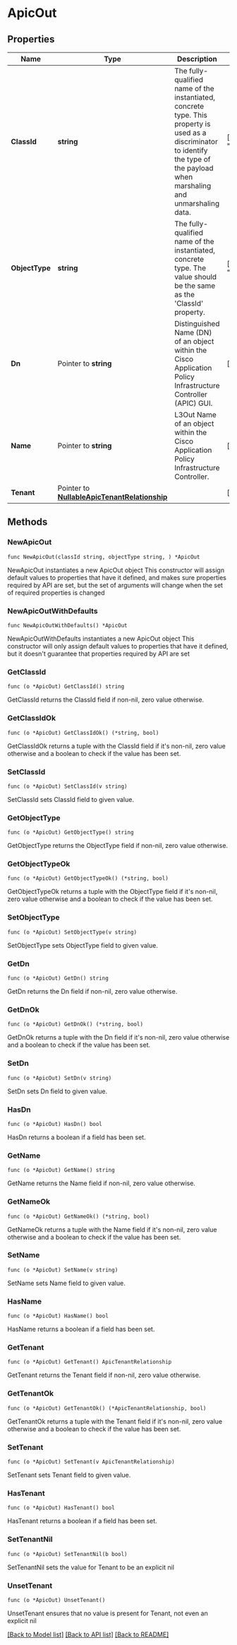 # ApicOut

## Properties

Name | Type | Description | Notes
------------ | ------------- | ------------- | -------------
**ClassId** | **string** | The fully-qualified name of the instantiated, concrete type. This property is used as a discriminator to identify the type of the payload when marshaling and unmarshaling data. | [default to "apic.Out"]
**ObjectType** | **string** | The fully-qualified name of the instantiated, concrete type. The value should be the same as the &#39;ClassId&#39; property. | [default to "apic.Out"]
**Dn** | Pointer to **string** | Distinguished Name (DN) of an object within the Cisco Application Policy Infrastructure Controller (APIC) GUI. | [optional] 
**Name** | Pointer to **string** | L3Out Name of an object within the Cisco Application Policy Infrastructure Controller. | [optional] 
**Tenant** | Pointer to [**NullableApicTenantRelationship**](ApicTenantRelationship.md) |  | [optional] 

## Methods

### NewApicOut

`func NewApicOut(classId string, objectType string, ) *ApicOut`

NewApicOut instantiates a new ApicOut object
This constructor will assign default values to properties that have it defined,
and makes sure properties required by API are set, but the set of arguments
will change when the set of required properties is changed

### NewApicOutWithDefaults

`func NewApicOutWithDefaults() *ApicOut`

NewApicOutWithDefaults instantiates a new ApicOut object
This constructor will only assign default values to properties that have it defined,
but it doesn't guarantee that properties required by API are set

### GetClassId

`func (o *ApicOut) GetClassId() string`

GetClassId returns the ClassId field if non-nil, zero value otherwise.

### GetClassIdOk

`func (o *ApicOut) GetClassIdOk() (*string, bool)`

GetClassIdOk returns a tuple with the ClassId field if it's non-nil, zero value otherwise
and a boolean to check if the value has been set.

### SetClassId

`func (o *ApicOut) SetClassId(v string)`

SetClassId sets ClassId field to given value.


### GetObjectType

`func (o *ApicOut) GetObjectType() string`

GetObjectType returns the ObjectType field if non-nil, zero value otherwise.

### GetObjectTypeOk

`func (o *ApicOut) GetObjectTypeOk() (*string, bool)`

GetObjectTypeOk returns a tuple with the ObjectType field if it's non-nil, zero value otherwise
and a boolean to check if the value has been set.

### SetObjectType

`func (o *ApicOut) SetObjectType(v string)`

SetObjectType sets ObjectType field to given value.


### GetDn

`func (o *ApicOut) GetDn() string`

GetDn returns the Dn field if non-nil, zero value otherwise.

### GetDnOk

`func (o *ApicOut) GetDnOk() (*string, bool)`

GetDnOk returns a tuple with the Dn field if it's non-nil, zero value otherwise
and a boolean to check if the value has been set.

### SetDn

`func (o *ApicOut) SetDn(v string)`

SetDn sets Dn field to given value.

### HasDn

`func (o *ApicOut) HasDn() bool`

HasDn returns a boolean if a field has been set.

### GetName

`func (o *ApicOut) GetName() string`

GetName returns the Name field if non-nil, zero value otherwise.

### GetNameOk

`func (o *ApicOut) GetNameOk() (*string, bool)`

GetNameOk returns a tuple with the Name field if it's non-nil, zero value otherwise
and a boolean to check if the value has been set.

### SetName

`func (o *ApicOut) SetName(v string)`

SetName sets Name field to given value.

### HasName

`func (o *ApicOut) HasName() bool`

HasName returns a boolean if a field has been set.

### GetTenant

`func (o *ApicOut) GetTenant() ApicTenantRelationship`

GetTenant returns the Tenant field if non-nil, zero value otherwise.

### GetTenantOk

`func (o *ApicOut) GetTenantOk() (*ApicTenantRelationship, bool)`

GetTenantOk returns a tuple with the Tenant field if it's non-nil, zero value otherwise
and a boolean to check if the value has been set.

### SetTenant

`func (o *ApicOut) SetTenant(v ApicTenantRelationship)`

SetTenant sets Tenant field to given value.

### HasTenant

`func (o *ApicOut) HasTenant() bool`

HasTenant returns a boolean if a field has been set.

### SetTenantNil

`func (o *ApicOut) SetTenantNil(b bool)`

 SetTenantNil sets the value for Tenant to be an explicit nil

### UnsetTenant
`func (o *ApicOut) UnsetTenant()`

UnsetTenant ensures that no value is present for Tenant, not even an explicit nil

[[Back to Model list]](../README.md#documentation-for-models) [[Back to API list]](../README.md#documentation-for-api-endpoints) [[Back to README]](../README.md)


